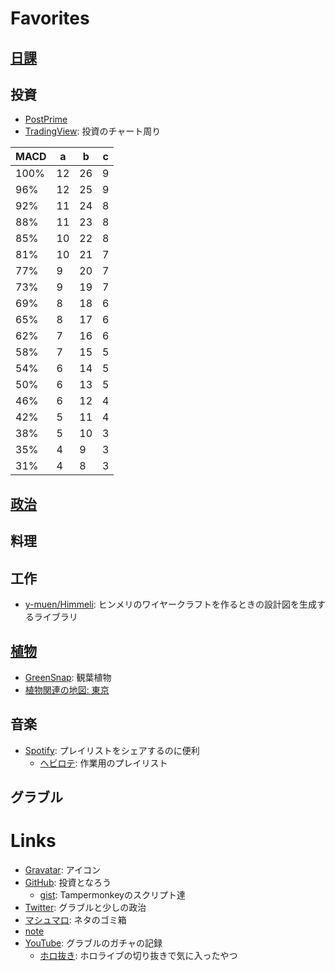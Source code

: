 # Favorites
## [日課](doc/routine.md)

## 投資

  - [PostPrime](https://postprime.com/y_muen)
  - [TradingView](https://jp.tradingview.com/u/y-muen): 投資のチャート周り

  | MACD |  a  |  b  |  c  |
  | ---- | --- | --- | --- |
  | 100% | 12  | 26  | 9   |
  | 96%  | 12  | 25  | 9   |
  | 92%  | 11  | 24  | 8   |
  | 88%  | 11  | 23  | 8   |
  | 85%  | 10  | 22  | 8   |
  | 81%  | 10  | 21  | 7   |
  | 77%  | 9   | 20  | 7   |
  | 73%  | 9   | 19  | 7   |
  | 69%  | 8   | 18  | 6   |
  | 65%  | 8   | 17  | 6   |
  | 62%  | 7   | 16  | 6   |
  | 58%  | 7   | 15  | 5   |
  | 54%  | 6   | 14  | 5   |
  | 50%  | 6   | 13  | 5   |
  | 46%  | 6   | 12  | 4   |
  | 42%  | 5   | 11  | 4   |
  | 38%  | 5   | 10  | 3   |
  | 35%  | 4   | 9   | 3   |
  | 31%  | 4   | 8   | 3   |

## [政治](doc/politics.md)

## 料理

## 工作
  - [y-muen/Himmeli](https://github.com/y-muen/Himmeli): ヒンメリのワイヤークラフトを作るときの設計図を生成するライブラリ

## [植物](doc/plants.md)
  - [GreenSnap](https://greensnap.jp/my/y_muen): 観葉植物
  - [植物関連の地図: 東京](https://www.google.com/maps/d/viewer?mid=1SoIozXh3XpcJSM49HWpzLDzFvf3P8R-1)

## 音楽
  - [Spotify](https://open.spotify.com/user/3vg7ib8viax9jtt3jhki731cs): プレイリストをシェアするのに便利
    - [ヘビロテ](https://open.spotify.com/playlist/19GjpNq8oX2ttrQHtqHg0C?si=883fd400a62a493b): 作業用のプレイリスト

## グラブル

# Links
- [Gravatar](https://ja.gravatar.com/ymuen): アイコン
- [GitHub](https://github.com/y-muen): 投資となろう
  - [gist](https://gist.github.com/y-muen): Tampermonkeyのスクリプト達 
- [Twitter](https://twitter.com/y_muen): グラブルと少しの政治
- [マシュマロ](https://marshmallow-qa.com/y_muen): ネタのゴミ箱
- [note](https://note.com/y_muen)
- [YouTube](https://www.youtube.com/channel/UCSohJtXW0vq-a8-mndnqR6w): グラブルのガチャの記録
  - [ホロ抜き](https://www.youtube.com/playlist?list=PLaMEq1-vsIARAEgb5GjsjnalAmrIjJaqr): ホロライブの切り抜きで気に入ったやつ
